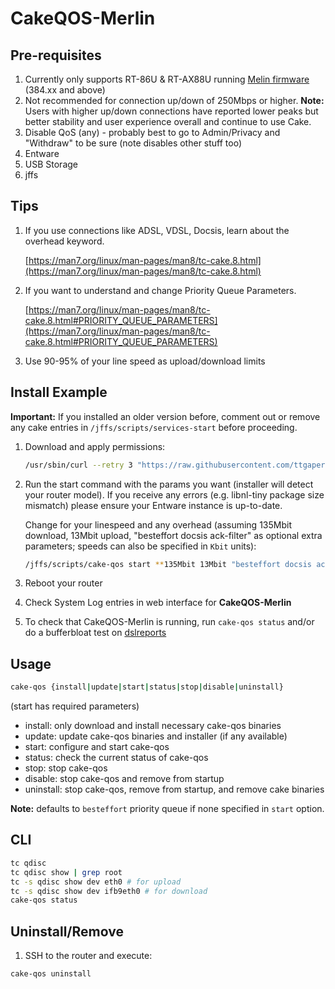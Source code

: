 # CakeQOS-Merlin

## Pre-requisites
1.  Currently only supports RT-86U & RT-AX88U running [Melin firmware](https://github.com/RMerl/asuswrt-merlin.ng) (384.xx and above)
2.  Not recommended for connection up/down of 250Mbps or higher. **Note:** Users with higher up/down connections have reported lower peaks but better stability and user experience overall and continue to use Cake.
3.  Disable QoS (any) - probably best to go to Admin/Privacy and "Withdraw" to be sure (note disables other stuff too)
4.  Entware
5.  USB Storage
6.  jffs

## Tips
1.  If you use connections like ADSL, VDSL, Docsis, learn about the overhead keyword.
    
    [https://man7.org/linux/man-pages/man8/tc-cake.8.html](https://man7.org/linux/man-pages/man8/tc-cake.8.html)
2.  If you want to understand and change Priority Queue Parameters.
    
    [https://man7.org/linux/man-pages/man8/tc-cake.8.html#PRIORITY_QUEUE_PARAMETERS](https://man7.org/linux/man-pages/man8/tc-cake.8.html#PRIORITY_QUEUE_PARAMETERS)
3.  Use 90-95% of your line speed as upload/download limits

## Install Example

**Important:** If you installed an older version before, comment out or remove any cake entries in `/jffs/scripts/services-start` before proceeding.

1.  Download and apply permissions:
    ```sh
    /usr/sbin/curl --retry 3 "https://raw.githubusercontent.com/ttgapers/cakeqos-merlin/master/cake-qos.sh" -o "/jffs/scripts/cake-qos" && chmod 0755 /jffs/scripts/cake-qos
    ```
2.  Run the start command with the params you want (installer will detect your router model). If you receive any errors (e.g. libnl-tiny package size mismatch) please ensure your Entware instance is up-to-date.

    Change for your linespeed and any overhead (assuming 135Mbit download, 13Mbit upload, "besteffort docsis ack-filter" as optional extra parameters; speeds can also be specified in `Kbit` units):
    ```sh
    /jffs/scripts/cake-qos start **135Mbit 13Mbit "besteffort docsis ack-filter"**
    ```
3.  Reboot your router
4.  Check System Log entries in web interface for **CakeQOS-Merlin**
5.  To check that CakeQOS-Merlin is running, run `cake-qos status` and/or do a bufferbloat test on [dslreports](https://www.dslreports.com/speedtest)

## Usage

```sh
cake-qos {install|update|start|status|stop|disable|uninstall}
```
(start has required parameters)

-   install: only download and install necessary cake-qos binaries
-   update: update cake-qos binaries and installer (if any available)
-   start:   configure and start cake-qos
-   status:   check the current status of cake-qos
-   stop:    stop cake-qos
-   disable: stop cake-qos and remove from startup
-   uninstall: stop cake-qos, remove from startup, and remove cake binaries

**Note:** defaults to `besteffort` priority queue if none specified in `start` option.

## CLI
```sh
tc qdisc
tc qdisc show | grep root
tc -s qdisc show dev eth0 # for upload
tc -s qdisc show dev ifb9eth0 # for download
cake-qos status
```
## Uninstall/Remove

1.  SSH to the router and execute:
```sh
cake-qos uninstall
```
